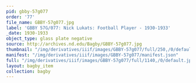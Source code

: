```yaml
---
pid: gbby-57g077
order: '77'
file_name: GBBY-57g077.jpg
label: 'GBBY 57G/077: Nick Lukats: Football Player - 1930-1933'
_date: 1930-1933
object_type: glass plate negative
source: http://archives.nd.edu/Bagby/GBBY-57g077.jpg
thumbnail: "/img/derivatives/iiif/images/GBBY-57g077/full/250,/0/default.jpg"
manifest: "/img/derivatives/iiif/images/GBBY-57g077/manifest.json"
full: "/img/derivatives/iiif/images/GBBY-57g077/full/1140,/0/default.jpg"
layout: bagby_item
collection: bagby
---
```

